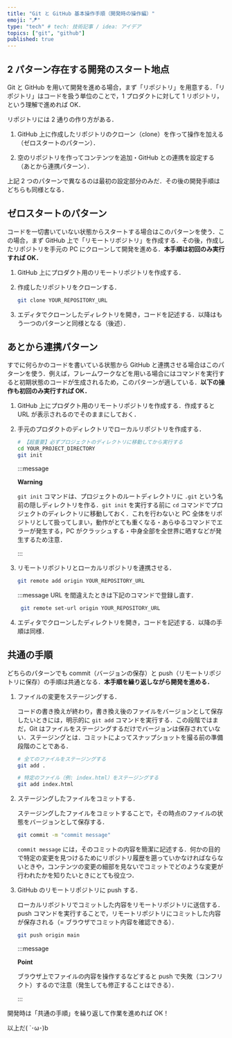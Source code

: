 ```yaml
---
title: "Git と GitHub 基本操作手順（開発時の操作編）"
emoji: "🪁"
type: "tech" # tech: 技術記事 / idea: アイデア
topics: ["git", "github"]
published: true
---
```


## 2 パターン存在する開発のスタート地点

Git と GitHub を用いて開発を進める場合，まず「リポジトリ」を用意する．「リポジトリ」はコードを扱う単位のことで，1 プロダクトに対して 1 リポジトリ，という理解で進めれば OK．

リポジトリには 2 通りの作り方がある．

1. GitHub 上に作成したリポジトリのクローン（clone）を作って操作を加える（ゼロスタートのパターン）．

2. 空のリポジトリを作ってコンテンツを追加・GitHub との連携を設定する（あとから連携パターン）．

上記 2 つのパターンで異なるのは最初の設定部分のみだ．その後の開発手順はどちらも同様となる．

## ゼロスタートのパターン

コードを一切書いていない状態からスタートする場合はこのパターンを使う．この場合，まず GitHub 上で「リモートリポジトリ」を作成する．その後，作成したリポジトリを手元の PC にクローンして開発を進める．**本手順は初回のみ実行すれば OK．**

1. GitHub 上にプロダクト用のリモートリポジトリを作成する．

2. 作成したリポジトリをクローンする．

   ```bash
   git clone YOUR_REPOSITORY_URL
   ```

3. エディタでクローンしたディレクトリを開き，コードを記述する．以降はもう一つのパターンと同様となる（後述）．

## あとから連携パターン

すでに何らかのコードを書いている状態から GitHub と連携させる場合はこのパターンを使う．例えば，フレームワークなどを用いる場合にはコマンドを実行すると初期状態のコードが生成されるため，このパターンが適している．**以下の操作も初回のみ実行すれば OK．**

1. GitHub 上にプロダクト用のリモートリポジトリを作成する．作成すると URL が表示されるのでそのままにしておく．

2. 手元のプロダクトのディレクトリでローカルリポジトリを作成する．

   ```bash
   # 【超重要】必ずプロジェクトのディレクトリに移動してから実行する
   cd YOUR_PROJECT_DIRECTORY
   git init
   ```

   :::message

   **Warning**

   `git init` コマンドは、プロジェクトのルートディレクトリに `.git` という名前の隠しディレクトリを作る．`git init` を実行する前に `cd` コマンドでプロジェクトのディレクトリに移動しておく．これを行わないと PC 全体をリポジトリとして扱ってしまい，動作がとても重くなる・あらゆるコマンドでエラーが発生する，PC がクラッシュする・中身全部を全世界に晒すなどが発生するため注意．

   :::

3. リモートリポジトリとローカルリポジトリを連携させる．

   ```bash
   git remote add origin YOUR_REPOSITORY_URL
   ```

   :::message
   URL を間違えたときは下記のコマンドで登録し直す．

   ```bash
    git remote set-url origin YOUR_REPOSITORY_URL
   ```

4. エディタでクローンしたディレクトリを開き，コードを記述する．以降の手順は同様．

## 共通の手順

どちらのパターンでも commit（バージョンの保存）と push（リモートリポジトリに保存）の手順は共通となる．**本手順を繰り返しながら開発を進める．**

1. ファイルの変更をステージングする．

   コードの書き換えが終わり，書き換え後のファイルをバージョンとして保存したいときには，明示的に `git add` コマンドを実行する．この段階ではまだ，Git はファイルをステージングするだけでバージョンは保存されていない．ステージングとは．コミットによってスナップショットを撮る前の準備段階のことである．

   ```bash
   # 全てのファイルをステージングする
   git add .

   # 特定のファイル（例: index.html）をステージングする
   git add index.html
   ```

2. ステージングしたファイルをコミットする．

   ステージングしたファイルをコミットすることで，その時点のファイルの状態をバージョンとして保存する．

   ```bash
   git commit -m "commit message"
   ```

   `commit message` には，そのコミットの内容を簡潔に記述する．何かの目的で特定の変更を見つけるためにリポジトリ履歴を遡っていかなければならないときや，コンテンツの変更の細部を見ないでコミットでどのような変更が行われたかを知りたいときにとても役立つ．

3. GitHub のリモートリポジトリに push する．

   ローカルリポジトリでコミットした内容をリモートリポジトリに送信する．push コマンドを実行することで，リモートリポジトリにコミットした内容が保存される（= ブラウザでコミット内容を確認できる）．

   ```bash
   git push origin main
   ```

   :::message

   **Point**

   ブラウザ上でファイルの内容を操作するなどすると push で失敗（コンフリクト）するので注意（発生しても修正することはできる）．

   :::

開発時は「共通の手順」を繰り返して作業を進めれば OK！

以上だ( `･ω･)b
